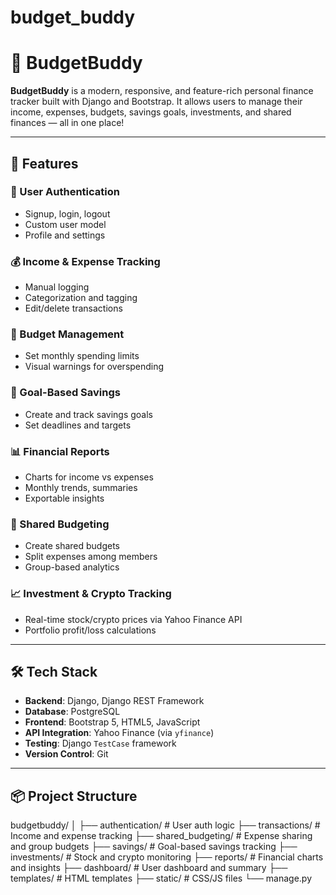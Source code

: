 # budget_buddy
# 💸 BudgetBuddy

**BudgetBuddy** is a modern, responsive, and feature-rich personal finance tracker built with Django and Bootstrap. It allows users to manage their income, expenses, budgets, savings goals, investments, and shared finances — all in one place!

---

## 🚀 Features

### 🔐 User Authentication
- Signup, login, logout
- Custom user model
- Profile and settings

### 💰 Income & Expense Tracking
- Manual logging
- Categorization and tagging
- Edit/delete transactions

### 🧾 Budget Management
- Set monthly spending limits
- Visual warnings for overspending

### 🐷 Goal-Based Savings
- Create and track savings goals
- Set deadlines and targets

### 📊 Financial Reports
- Charts for income vs expenses
- Monthly trends, summaries
- Exportable insights
  
### 👥 Shared Budgeting
- Create shared budgets
- Split expenses among members
- Group-based analytics

### 📈 Investment & Crypto Tracking
- Real-time stock/crypto prices via Yahoo Finance API
- Portfolio profit/loss calculations

---

## 🛠️ Tech Stack

- **Backend**: Django, Django REST Framework
- **Database**: PostgreSQL
- **Frontend**: Bootstrap 5, HTML5, JavaScript
- **API Integration**: Yahoo Finance (via `yfinance`)
- **Testing**: Django `TestCase` framework
- **Version Control**: Git

---

## 📦 Project Structure
budgetbuddy/ │ ├── authentication/ # User auth logic ├── transactions/ # Income and expense tracking ├── shared_budgeting/ # Expense sharing and group budgets ├── savings/ # Goal-based savings tracking ├── investments/ # Stock and crypto monitoring ├── reports/ # Financial charts and insights ├── dashboard/ # User dashboard and summary ├── templates/ # HTML templates ├── static/ # CSS/JS files └── manage.py

